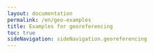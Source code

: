 ```yaml
---
layout: documentation
permalink: /en/geo-examples
title: Examples for georeferencing
toc: true
sideNavigation: sideNavigation.georeferencing
---
```


<head>
    <!-- OpenSeadragon CSS and JS -->
    <script src="https://openseadragon.github.io/openseadragon/openseadragon.min.js"></script>
    <style>
        .openseadragon-viewer {
            width: 700px;
            height: 500px;
            margin: auto;
            position: relative;
        }

        .zoom-level {
            position: absolute;
            bottom: 10px;
            right: 10px;
            background-color: rgba(0, 0, 0, 0.6);
            color: white;
            padding: 5px;
            border-radius: 5px;
            font-size: 0.9em;
        }

        .legend {
            text-align: center;
            margin-top: 10px;
            font-size: 1.2em;
            font-style: italic;
        }
    </style>
</head>

# Examples for georeferencing

## Location with coordinates

<!-- OpenSeadragon Viewer -->
<div id="openseadragon1" class="openseadragon-viewer">
    <div id="zoom-level1" class="zoom-level">Zoom: 1.00</div>
</div>

<div class="legend">
    <a href="https://www.ville-ge.ch/musinfo/bd/cjb/chg/adetail.php?id=610730&lang=fr">G00341664</a>,
    <i>Benstonea serpentinica</i> Callm. & Buerki
</div>

<script>
    var viewer1 = OpenSeadragon({
        id: "openseadragon1",
        prefixUrl: "https://openseadragon.github.io/openseadragon/images/",
        tileSources: {
            type: "image",
            url: "https://www.ville-ge.ch/imagezoom/?fif=cjbiip/cjb100/img_220/G00341664.ptif&cvt=jpeg",
            buildPyramid: false
        },
        defaultZoomLevel: 1,
        minZoomLevel: 0.5,
        maxZoomLevel: 5,
        showNavigator: true,
        navigatorPosition: "BOTTOM_LEFT"
    });

    viewer1.addHandler("zoom", function(event) {
        var zoom = viewer1.viewport.getZoom().toFixed(2);
        document.getElementById("zoom-level1").innerText = "Zoom: " + zoom;
    });

    viewer1.addHandler("open", function() {
        viewer1.viewport.panTo(new OpenSeadragon.Point(0.75, 1.25));
        viewer1.viewport.zoomTo(2.0);
    });
</script>

<br>

<table style="width: 100%; border-collapse: collapse; border: 1px solid black;">
  <thead>
    <tr>
        <th style="text-align: center; vertical-align: middle; border: 1px solid black; padding: 10px; background-color: {{ site.data.colors.lightblue.background }}">Protocole</th>
        <th style="text-align: center; vertical-align: middle; border: 1px solid black; padding: 10px; background-color: {{ site.data.colors.attribute.background }};">Attribute</th>
        <th style="text-align: center; vertical-align: middle; border: 1px solid black; padding: 10px; background-color: {{ site.data.colors.value.background }};">Value</th>
    </tr>
  </thead>
  <tbody>
    <tr>
        <td rowspan="2" style="text-align: center; vertical-align: middle; border: 1px solid black; padding: 10px;"><a href="/en/geo-protocole#11-step-1-transcribe-verbatim-location-data">Step 1.1a</a><br> <strong>Transcribe</strong><br> verbatim Location data</td>
        <td style="text-align: left; padding: 10px;"><i>verbatimLocality</i></td>
        <td style="text-align: left; padding: 10px;">MALAYSIA<br> Sabah<br> Borneo. Lahad Datu District.<br> Gunung Silam Ultramafic soil.</td>
    </tr>
    <tr>
        <td style="text-align: left; padding: 10px;"><i>verbatimElevation</i></td>
        <td style="text-align: left; padding: 10px;">365 m</td>
    </tr>
    <tr>
        <td style="text-align: center; vertical-align: middle; border: 1px solid black; padding: 10px;"><a href="/en/geo-protocole#11-step-1-transcribe-verbatim-location-data">Step 1.1b</a><br> <strong>Document</strong><br> verbatim Location data</td>
        <td style="text-align: left; border-bottom: 1px solid black; padding: 10px;"><i>locationRemarks</i></td>
        <td style="text-align: left; border-bottom: 1px solid black; padding: 10px;"></td>
    </tr>
    <tr>
        <td rowspan="5" style="text-align: center; vertical-align: middle; border: 1px solid black; padding: 10px;"><a href="/en/geo-protocole#12-transcribe-verbatim-coordinates-data">Step 1.2a</a><br> <strong>Transcribe</strong><br> verbatim Coordinates data</td>
        <td style="text-align: left; padding: 10px;"><i>verbatimCoordinates</i></td>
        <td style="text-align: left; padding: 10px;">04°58’14’‘N 118°10’44’‘E</td>
    </tr>
    <tr>
        <td style="text-align: left; padding: 10px;"><i>verbatimLatitude</i></td>
        <td style="text-align: left; padding: 10px;">04°58’14’‘N</td>
    </tr>
    <tr>
        <td style="text-align: left; padding: 10px;"><i>verbatimLongitude</i></td>
        <td style="text-align: left; padding: 10px;">118°10’44’‘E</td>
    </tr>
    <tr>
        <td style="text-align: left; padding: 10px;"><i>verbatimCoordinateSystem</i></td>
        <td style="text-align: left; padding: 10px;">degrees minutes seconds</td>
    </tr>
    <tr>
        <td style="text-align: left; padding: 10px;"><i>verbatimSRS</i></td>
        <td style="text-align: left; padding: 10px;">unknown</td>
    </tr>
    <tr>
        <td rowspan="4" style="text-align: center; vertical-align: middle; border: 1px solid black; padding: 10px;"><a href="/en/geo-protocole#12-transcribe-verbatim-coordinates-data">Step 1.2b</a><br> <strong>Convert</strong><br> verbatim Coordinates data</td>
        <td style="text-align: left; padding: 10px;"><i>decimalLatitude</i></td>
        <td style="text-align: left; padding: 10px;">4.97056</td>
    </tr>
    <tr>
        <td style="text-align: left; padding: 10px;"><i>decimalLongitude</i></td>
        <td style="text-align: left; padding: 10px;">118.17889</td>
    </tr>
    <tr>
        <td style="text-align: left; padding: 10px;"><i>coordinateUncertaintyInMeters</i></td>
        <td style="text-align: left; padding: 10px;">49</td>
    </tr>
    <tr>
        <td style="text-align: left; padding: 10px;"><i>geodeticDatum</i></td>
        <td style="text-align: left; padding: 10px;">EPSG:4326 (=WGS84)</td>
    </tr>
    <tr>
        <td style="text-align: center; vertical-align: middle; border: 1px solid black; padding: 10px;"><a href="/en/geo-protocole#12-transcribe-verbatim-coordinates-data">Step 1.2c</a><br> <strong>Document</strong><br> verbatim Coordinates data</td>
        <td style="text-align: left; border-bottom: 1px solid black; padding: 10px;"><i>georeferenceRemarks</i></td>
        <td style="text-align: left; border-bottom: 1px solid black; padding: 10px;">uncertainty calculating using the Wieczorek C, J Wieczorek (2021) Georeferencing Calculator</td>
    </tr>
    <tr>
        <td rowspan="6" style="text-align: center; vertical-align: middle; border: 1px solid black; padding: 10px;"><a href="/en/geo-protocole#21-enrich-standardised-textual-location-data">Step 2.1a</a><br> <strong>Enrich</strong><br> standardised Coordinates data</td>
        <td style="text-align: left; padding: 10px;"><i>continent</i></td>
        <td style="text-align: left; padding: 10px;">Asia</td>
    </tr>
    <tr>
        <td style="text-align: left; padding: 10px;"><i>country</i></td>
        <td style="text-align: left; padding: 10px;">Malaysia</td>
    </tr>
    <tr>
        <td style="text-align: left; padding: 10px;"><i>stateProvince</i></td>
        <td style="text-align: left; padding: 10px;">Sabah</td>
    </tr>
    <tr>
        <td style="text-align: left; padding: 10px;"><i>island</i></td>
        <td style="text-align: left; padding: 10px;">Borneo</td>
    </tr>
    <tr>
        <td style="text-align: left; padding: 10px;"><i>county</i></td>
        <td style="text-align: left; padding: 10px;">Lahad Datu District</td>
    </tr>
    <tr>
        <td style="text-align: left; padding: 10px;"><i>locality</i></td>
        <td style="text-align: left; padding: 10px;">Gunung Silam</td>
    </tr>
  </tbody>
</table>

---

## Location without coordinates

<!-- OpenSeadragon Viewer -->
<div id="openseadragon2" class="openseadragon-viewer">
    <div id="zoom-level2" class="zoom-level">Zoom: 1.00</div>
</div>

<div class="legend">
    <a href="https://www.ville-ge.ch/musinfo/bd/cjb/chg/adetail.php?id=596936&lang=fr">G00390286</a>,
    <i>Asplenium septentrionale</i> (L.) Hoffm.
</div>

<script>
    var viewer2 = OpenSeadragon({
        id: "openseadragon2",
        prefixUrl: "https://openseadragon.github.io/openseadragon/images/",
        tileSources: {
            type: "image",
            url: "https://www.ville-ge.ch/imagezoom/?fif=cjbiip/cjb100/img_225/G00390286.ptif&cvt=jpeg",
            buildPyramid: false
        },
        defaultZoomLevel: 1,
        minZoomLevel: 0.5,
        maxZoomLevel: 5,
        showNavigator: true,
        navigatorPosition: "BOTTOM_LEFT"
    });

    viewer2.addHandler("zoom", function(event) {
        var zoom = viewer2.viewport.getZoom().toFixed(2);
        document.getElementById("zoom-level2").innerText = "Zoom: " + zoom;
    });

    viewer2.addHandler("open", function() {
        viewer2.viewport.panTo(new OpenSeadragon.Point(0.8, 1.25));
        viewer2.viewport.zoomTo(2.5);;
    });
</script>

<br>

<table style="width: 100%; border-collapse: collapse; border: 1px solid black;">
  <thead>
    <tr>
        <th style="text-align: center; vertical-align: middle; border: 1px solid black; padding: 10px; background-color: {{ site.data.colors.lightblue.background }}">Protocole</th>
        <th style="text-align: center; vertical-align: middle; border: 1px solid black; padding: 10px; background-color: {{ site.data.colors.attribute.background }};">Attribute</th>
        <th style="text-align: center; vertical-align: middle; border: 1px solid black; padding: 10px; background-color: {{ site.data.colors.value.background }};">Value</th>
    </tr>
  </thead>
  <tbody>
    <tr>
        <td rowspan="2" style="text-align: center; vertical-align: middle; border: 1px solid black; padding: 10px;"><a href="/en/geo-protocole#11-step-1-transcribe-verbatim-location-data">Step 1.1a</a><br> <strong>Transcribe</strong><br> verbatim Location data</td>
        <td style="text-align: left; padding: 10px;"><i>verbatimLocality</i></td>
        <td style="text-align: left; padding: 10px;">Murs à Champel, Genève</td>
    </tr>
    <tr>
        <td style="text-align: left; padding: 10px;"><i>verbatimElevation</i></td>
        <td style="text-align: left; padding: 10px;"><i>none</i></td>
    </tr>
    <tr>
        <td style="text-align: center; vertical-align: middle; border: 1px solid black; padding: 10px;"><a href="/en/geo-protocole#11-step-1-transcribe-verbatim-location-data">Step 1.1b</a><br> <strong>Document</strong><br> verbatim Location data</td>
        <td style="text-align: left; border-bottom: 1px solid black; padding: 10px;"><i>locationRemarks</i></td>
        <td style="text-align: left; border-bottom: 1px solid black; padding: 10px;"></td>
    </tr>
    <tr>
        <td rowspan="5" style="text-align: center; vertical-align: middle; border: 1px solid black; padding: 10px;"><a href="/en/geo-protocole#12-transcribe-verbatim-coordinates-data">Step 1.2a</a><br> <strong>Transcribe</strong><br> verbatim Coordinates data</td>
        <td style="text-align: left; padding: 10px;"><i>verbatimCoordinates</i></td>
        <td style="text-align: left; padding: 10px;"><i>none</i></td>
    </tr>
    <tr>
        <td style="text-align: left; padding: 10px;"><i>verbatimLatitude</i></td>
        <td style="text-align: left; padding: 10px;"><i>none</i></td>
    </tr>
    <tr>
        <td style="text-align: left; padding: 10px;"><i>verbatimLongitude</i></td>
        <td style="text-align: left; padding: 10px;"><i>none</i></td>
    </tr>
    <tr>
        <td style="text-align: left; padding: 10px;"><i>verbatimCoordinateSystem</i></td>
        <td style="text-align: left; padding: 10px;"><i>none</i></td>
    </tr>
    <tr>
        <td style="text-align: left; padding: 10px;"><i>verbatimSRS</i></td>
        <td style="text-align: left; padding: 10px;"><i>none</i></td>
    </tr>
    <tr>
        <td rowspan="4" style="text-align: center; vertical-align: middle; border: 1px solid black; padding: 10px;"><a href="/en/geo-protocole#12-transcribe-verbatim-coordinates-data">Step 1.2b</a><br> <strong>Convert</strong><br> verbatim Coordinates data</td>
        <td style="text-align: left; padding: 10px;"><i>decimalLatitude</i></td>
        <td style="text-align: left; padding: 10px;">46.19212</td>
    </tr>
    <tr>
        <td style="text-align: left; padding: 10px;"><i>decimalLongitude</i></td>
        <td style="text-align: left; padding: 10px;">6.15747</td>
    </tr>
    <tr>
        <td style="text-align: left; padding: 10px;"><i>coordinateUncertaintyInMeters</i></td>
        <td style="text-align: left; padding: 10px;">1000</td>
    </tr>
    <tr>
        <td style="text-align: left; padding: 10px;"><i>geodeticDatum</i></td>
        <td style="text-align: left; padding: 10px;">EPSG:4326 (=WGS84)</td>
    </tr>
    <tr>
        <td style="text-align: center; vertical-align: middle; border: 1px solid black; padding: 10px;"><a href="/en/geo-protocole#12-transcribe-verbatim-coordinates-data">Step 1.2c</a><br> <strong>Document</strong><br> verbatim Coordinates data</td>
        <td style="text-align: left; border-bottom: 1px solid black; padding: 10px;"><i>georeferenceRemarks</i></td>
        <td style="text-align: left; border-bottom: 1px solid black; padding: 10px;">Approximated coordinates and uncertainty from legacy institutional database</td>
    </tr>
    <tr>
        <td rowspan="5" style="text-align: center; vertical-align: middle; border: 1px solid black; padding: 10px;"><a href="/en/geo-protocole#21-enrich-standardised-textual-location-data">Step 2.1a</a><br> <strong>Enrich</strong><br> standardised Coordinates data</td>
        <td style="text-align: left; padding: 10px;"><i>continent</i></td>
        <td style="text-align: left; padding: 10px;">Europa</td>
    </tr>
    <tr>
        <td style="text-align: left; padding: 10px;"><i>country</i></td>
        <td style="text-align: left; padding: 10px;">Switzerland</td>
    </tr>
    <tr>
        <td style="text-align: left; padding: 10px;"><i>stateProvince</i></td>
        <td style="text-align: left; padding: 10px;">Geneva</td>
    </tr>
    <tr>
        <td style="text-align: left; padding: 10px;"><i>municipality</i></td>
        <td style="text-align: left; padding: 10px;">Geneva</td>
    </tr>
    <tr>
        <td style="text-align: left; padding: 10px;"><i>locality</i></td>
        <td style="text-align: left; padding: 10px;">Champel</td>
    </tr>
  </tbody>
</table>
